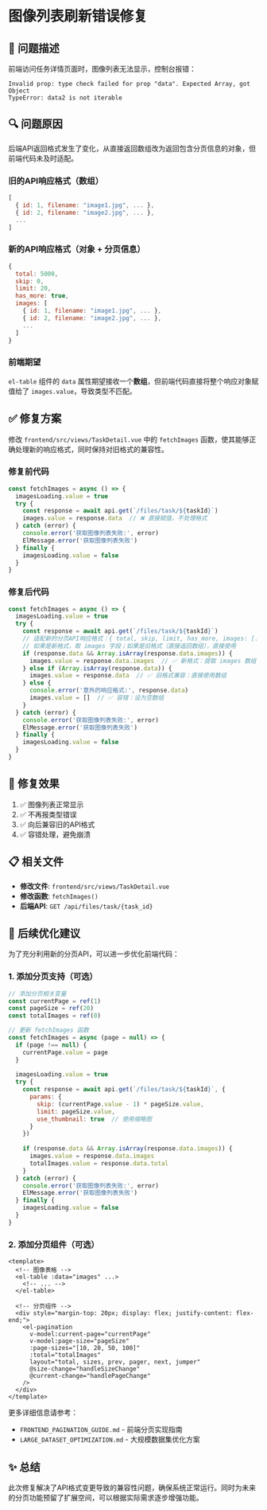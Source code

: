 # 图像列表刷新错误修复

## 🐛 问题描述

前端访问任务详情页面时，图像列表无法显示，控制台报错：

```
Invalid prop: type check failed for prop "data". Expected Array, got Object
TypeError: data2 is not iterable
```

## 🔍 问题原因

后端API返回格式发生了变化，从直接返回数组改为返回包含分页信息的对象，但前端代码未及时适配。

### 旧的API响应格式（数组）
```javascript
[
  { id: 1, filename: "image1.jpg", ... },
  { id: 2, filename: "image2.jpg", ... },
  ...
]
```

### 新的API响应格式（对象 + 分页信息）
```javascript
{
  total: 5000,
  skip: 0,
  limit: 20,
  has_more: true,
  images: [
    { id: 1, filename: "image1.jpg", ... },
    { id: 2, filename: "image2.jpg", ... },
    ...
  ]
}
```

### 前端期望
`el-table` 组件的 `data` 属性期望接收一个**数组**，但前端代码直接将整个响应对象赋值给了 `images.value`，导致类型不匹配。

## ✅ 修复方案

修改 `frontend/src/views/TaskDetail.vue` 中的 `fetchImages` 函数，使其能够正确处理新的响应格式，同时保持对旧格式的兼容性。

### 修复前代码
```javascript
const fetchImages = async () => {
  imagesLoading.value = true
  try {
    const response = await api.get(`/files/task/${taskId}`)
    images.value = response.data  // ❌ 直接赋值，不处理格式
  } catch (error) {
    console.error('获取图像列表失败:', error)
    ElMessage.error('获取图像列表失败')
  } finally {
    imagesLoading.value = false
  }
}
```

### 修复后代码
```javascript
const fetchImages = async () => {
  imagesLoading.value = true
  try {
    const response = await api.get(`/files/task/${taskId}`)
    // 适配新的分页API响应格式：{ total, skip, limit, has_more, images: [...] }
    // 如果是新格式，取 images 字段；如果是旧格式（直接返回数组），直接使用
    if (response.data && Array.isArray(response.data.images)) {
      images.value = response.data.images  // ✅ 新格式：提取 images 数组
    } else if (Array.isArray(response.data)) {
      images.value = response.data  // ✅ 旧格式兼容：直接使用数组
    } else {
      console.error('意外的响应格式:', response.data)
      images.value = []  // ✅ 容错：设为空数组
    }
  } catch (error) {
    console.error('获取图像列表失败:', error)
    ElMessage.error('获取图像列表失败')
  } finally {
    imagesLoading.value = false
  }
}
```

## 🎯 修复效果

1. ✅ 图像列表正常显示
2. ✅ 不再报类型错误
3. ✅ 向后兼容旧的API格式
4. ✅ 容错处理，避免崩溃

## 📋 相关文件

- **修改文件**: `frontend/src/views/TaskDetail.vue`
- **修改函数**: `fetchImages()`
- **后端API**: `GET /api/files/task/{task_id}`

## 🔄 后续优化建议

为了充分利用新的分页API，可以进一步优化前端代码：

### 1. 添加分页支持（可选）

```javascript
// 添加分页相关变量
const currentPage = ref(1)
const pageSize = ref(20)
const totalImages = ref(0)

// 更新 fetchImages 函数
const fetchImages = async (page = null) => {
  if (page !== null) {
    currentPage.value = page
  }
  
  imagesLoading.value = true
  try {
    const response = await api.get(`/files/task/${taskId}`, {
      params: {
        skip: (currentPage.value - 1) * pageSize.value,
        limit: pageSize.value,
        use_thumbnail: true  // 使用缩略图
      }
    })
    
    if (response.data && Array.isArray(response.data.images)) {
      images.value = response.data.images
      totalImages.value = response.data.total
    }
  } catch (error) {
    console.error('获取图像列表失败:', error)
    ElMessage.error('获取图像列表失败')
  } finally {
    imagesLoading.value = false
  }
}
```

### 2. 添加分页组件（可选）

```vue
<template>
  <!-- 图像表格 -->
  <el-table :data="images" ...>
    <!-- ... -->
  </el-table>
  
  <!-- 分页组件 -->
  <div style="margin-top: 20px; display: flex; justify-content: flex-end;">
    <el-pagination
      v-model:current-page="currentPage"
      v-model:page-size="pageSize"
      :page-sizes="[10, 20, 50, 100]"
      :total="totalImages"
      layout="total, sizes, prev, pager, next, jumper"
      @size-change="handleSizeChange"
      @current-change="handlePageChange"
    />
  </div>
</template>
```

更多详细信息请参考：
- `FRONTEND_PAGINATION_GUIDE.md` - 前端分页实现指南
- `LARGE_DATASET_OPTIMIZATION.md` - 大规模数据集优化方案

## ✨ 总结

此次修复解决了API格式变更导致的兼容性问题，确保系统正常运行。同时为未来的分页功能预留了扩展空间，可以根据实际需求逐步增强功能。

